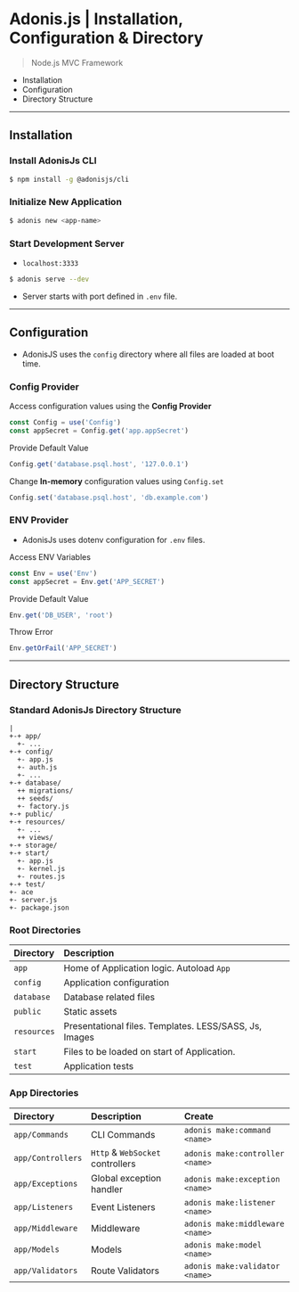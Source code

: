 # Adonis.js | Installation, Configuration & Directory

> Node.js MVC Framework

* Installation
* Configuration
* Directory Structure

---

## Installation

### Install AdonisJs CLI
```bash
$ npm install -g @adonisjs/cli
```

### Initialize New Application
```bash
$ adonis new <app-name>
```
### Start Development Server
  * `localhost:3333`
```bash
$ adonis serve --dev
```

* Server starts with port defined in `.env` file.

---

## Configuration

* AdonisJS uses the `config` directory where all files are loaded at boot time.

### Config Provider

Access configuration values using the **Config Provider**
```js
const Config = use('Config')
const appSecret = Config.get('app.appSecret')
```

Provide Default Value
```js
Config.get('database.psql.host', '127.0.0.1')
```

Change **In-memory** configuration values using `Config.set`
```js
Config.set('database.psql.host', 'db.example.com')
```

### ENV Provider

* AdonisJs uses dotenv configuration for `.env` files.

Access ENV Variables
```js
const Env = use('Env')
const appSecret = Env.get('APP_SECRET')
```

Provide Default Value
```js
Env.get('DB_USER', 'root')
```

Throw Error
```js
Env.getOrFail('APP_SECRET')
```

---

## Directory Structure

### Standard AdonisJs Directory Structure

```
|
+-+ app/
  +- ...
+-+ config/
  +- app.js
  +- auth.js
  +- ...
+-+ database/
  ++ migrations/
  ++ seeds/
  +- factory.js
+-+ public/
+-+ resources/
  +- ...
  ++ views/
+-+ storage/
+-+ start/
  +- app.js
  +- kernel.js
  +- routes.js
+-+ test/
+- ace
+- server.js
+- package.json
```

### Root Directories

| Directory   | Description                                            |
|:------------|:-------------------------------------------------------|
| `app`       | Home of Application logic. Autoload `App`              |
| `config`    | Application configuration                              |
| `database`  | Database related files                                 |
| `public`    | Static assets                                          |
| `resources` | Presentational files. Templates. LESS/SASS, Js, Images |
| `start`     | Files to be loaded on start of Application.            |
| `test`      | Application tests                                      |

### App Directories

| Directory         | Description                      | Create                          |
|:------------------|:---------------------------------|:--------------------------------|
| `app/Commands`    | CLI Commands                     | `adonis make:command <name>`    |
| `app/Controllers` | `Http` & `WebSocket` controllers | `adonis make:controller <name>` |
| `app/Exceptions`  | Global exception handler         | `adonis make:exception <name>`  |
| `app/Listeners`   | Event Listeners                  | `adonis make:listener <name>`   |
| `app/Middleware`  | Middleware                       | `adonis make:middleware <name>` |
| `app/Models`      | Models                           | `adonis make:model <name>`      |
| `app/Validators`  | Route Validators                 | `adonis make:validator <name>`  |
